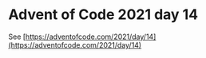 # Advent of Code 2021 day 14

See [https://adventofcode.com/2021/day/14](https://adventofcode.com/2021/day/14)

